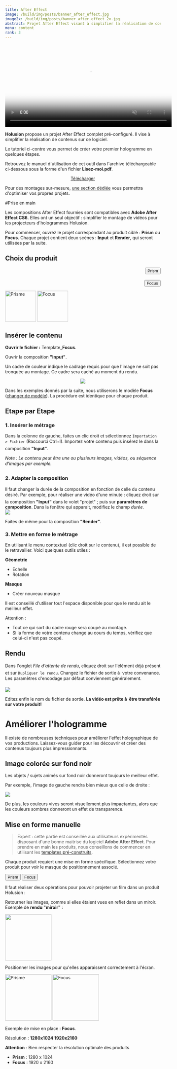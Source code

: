 ```yaml
---
title: After Effect
image: /build/img/posts/banner_after_effect.jpg
image2x: /build/img/posts/banner_after_effect_2x.jpg
abstract: Projet After Effect visant à simplifier la réalisation de contenu vidéo
menu: content
rank: 3
---
```


<style>
.product-span{
  font-weight:bold;
}
</style>
<script src="/static/js/product_switcher.js"></script>



<div class="row">
  <div class="col-md-6">
    <div align="center" class="embed-responsive embed-responsive-16by9">
      <video controls="" class="embed-responsive-item" height="270px" muted="" preload="auto" poster="/static/img/posts/after-effect/logo_large.jpg">
        <source src="/static/video/after-effect.mp4" />
        <img alt="" src="/static/img/posts/after-effect/logo_large.jpg" />
      </video>
    </div>
  </div>
  <div class="col-md-6">
    <p>
      <b>Holusion</b> propose un projet After Effect complet pré-configuré. Il vise à simplifier la réalisation de contenus sur ce logiciel.
    </p>
    <p>
      Le tutoriel ci-contre vous permet de créer votre premier hologramme en quelques étapes.
    </p>
    <p>  
      Retrouvez le manuel d'utilisation de cet outil dans l'archive téléchargeable ci-dessous sous la forme d'un fichier <b>Lisez-moi.pdf</b>.
    </p>
    <p><center><a class="button" href="/static/files/Templates_after_effect.zip">Télécharger</a></center></p>
    <p>
      Pour des montages sur-mesure, <a href="#Expert">une section dédiée</a> vous permettra d'optimiser vos propres projets.
    </p>
  </div>
</div>


#Prise en main

Les compositions After Effect fournies sont compatibles avec **Adobe After Effect CS6**. Elles ont
un seul objectif : simplifier le montage de vidéos pour les projecteurs d'hologrammes Holusion.

Pour commencer, ouvrez le projet correspondant au produit ciblé : **Prism** ou **Focus**.
Chaque projet contient deux scènes : **Input** et **Render**, qui seront utilisées par la suite.


## Choix du produit


<div class="row">
  <div class="col-lg-4 col-xs-5" style="text-align:right;padding-right:0px;">
	<p>
     <button class="btn btn-default product-button" onclick="changeProduct(this.innerHTML)" style="margin-bottom:5px;">Prism</button>
	</p>
	<p>
     <button id="btnProductDefault" class="btn btn-primary product-button" onclick="changeProduct(this.innerHTML)" >Focus</button>
	</p>
  </div>
  <div class="col-xs-5 col-lg-4">
    <img class="product-show img-responsive" height="100px" title="Prisme" src="/static/img/products/prisme.jpg"/>
    <img class="product-show img-responsive" height="100px" title="Focus" src="/static/img/products/focus.jpg"/>
  </div>
</div>

## Insérer le contenu

**Ouvrir le fichier :** Template_<span class="product-span">Focus</span>.

Ouvrir la composition  **"Input"**.

Un cadre de couleur indique le cadrage requis pour que l'image ne soit pas tronquée au montage. Ce
cadre sera caché au moment du rendu.

<center><img class="img-responsive" src="/static/img/posts/after-effect/layouts_input_compared.jpg"/></center>


Dans les exemples donnés par la suite, nous utiliserons le modèle <span class="product-span">Focus</span> ([changer de modèle](#choix-du-produit)). La procédure est
identique pour chaque produit.


## Etape par Etape

### 1. Insérer le métrage

Dans la colonne de gauche, faites un clic droit et sélectionnez ```Importation > Fichier``` (Raccourci Ctrl+I). Importez votre contenu puis
insérez le dans la composition **"Input"**.

*Note : Le contenu peut être une ou plusieurs images, vidéos, ou séquence d'images par exemple.*

### 2. Adapter la composition

<div class="row">
<div class="col-sm-6">
Il faut changer la durée de la composition en fonction de celle du contenu désiré.
Par exemple, pour réaliser une vidéo d'une minute : cliquez droit sur la composition <b>"Input"</b> dans le
volet "projet" ; puis sur <b>paramètres de composition</b>. Dans la fenêtre qui apparait, modifiez le champ <i>durée</i>.
</div>
<div class="col-md-3 col-sm-offset-1 col-sm-4 col-xs-6 col-xs-offset-3">
<img src="/static/img/posts/after-effect/settings.jpg" class="img-responsive magnify"/>
</div>
</div>

Faites de même pour la composition **"Render"**.

### 3. Mettre en forme le métrage

En utilisant le menu contextuel (clic droit sur le contenu), il est possible de le retravailler. Voici quelques
outils utiles :

<b> Géometrie </b>

* Echelle
* Rotation

<b> Masque </b>

* Créer nouveau masque

Il est conseillé d'utiliser tout l'espace disponible pour que le rendu ait le meilleur effet.

Attention :

* Tout ce qui sort du cadre rouge sera coupé au montage.
* Si la forme de votre contenu change au cours du temps, vérifiez que celui-ci n'est pas coupé.

## Rendu
Dans l'onglet *File d'attente de rendu*, cliquez droit sur l'élément déjà présent et sur ```Dupliquer le
rendu```.
Changez le fichier de sortie à  votre convenance. Les paramètres d'encodage par défaut conviennent
généralement.

<div class="row">
<div class="col-md-6 col-md-offset-3">
<img class="img-responsive magnify" src="/static/img/posts/after-effect/duplicate_render.jpg"/>
</div>
</div>


Editez enfin le nom du fichier de sortie. <b> La vidéo est prête à  être transférée sur votre produit! </b>

# Améliorer l'hologramme
Il existe de nombreuses techniques pour améliorer l'effet holographique de vos productions. Laissez-vous guider pour les découvrir et créer des contenus toujours plus impressionnants.

## Image colorée sur fond noir

Les objets / sujets animés sur fond noir donneront toujours le meilleur effet.

Par exemple, l'image de gauche rendra bien mieux que celle de droite :

<div class="row">
<div class="col-sm-6 col-sm-offset-3">
<img class="img-responsive center-block" src="/static/img/posts/after-effect/background_example.jpg"/>
</div>
</div>

De plus, les couleurs vives seront visuellement plus impactantes, alors que les couleurs sombres donneront un effet de transparence.


## Mise en forme manuelle

> Expert :
cette partie est conseillée aux utilisateurs expérimentés disposant d'une bonne maitrise du logiciel **Adobe After Effect**. Pour prendre en main les produits, nous conseillons de commencer en utilisant les [templates pré-construits](#prise-en-main).

Chaque produit requiert une mise en forme spécifique. Sélectionnez votre produit pour voir le masque de positionnement associé.

<button class="btn btn-default product-button" onclick="changeProduct(this.innerHTML)" >Prism</button>
<button class="btn btn-primary product-button" onclick="changeProduct(this.innerHTML)" >Focus</button>

Il faut réaliser deux opérations pour pouvoir projeter un film dans un produit Holusion :

<p>Retourner les images, comme si elles étaient vues en reflet dans un miroir.
Exemple de <b>rendu "miroir"</b> :

<div><img height="150px" src="/static/img/posts/after-effect/mirror.jpg" /></div>
</p>


<p>Positionner les images pour qu'elles apparaissent correctement à l'écran.
</p>

<img class="magnify product-show" height="150px" title="Prisme" src="/static/img/posts/layout/sample_prism.jpg"/>
<img class="magnify product-show" height="150px" title="Focus" src="/static/img/posts/layout/sample_focus.jpg"/>

<p>Exemple de mise en place : <span class="product-span">Focus</span>.</p>
<p>Résolution :
<strong>
<span class="product-show" title="Prisme">1280x1024</span>
<span class="product-show" title="Focus">1920x2160</span>
</strong>
</p>



**Attention** : Bien respecter la résolution optimale des produits.

- **Prism** : 1280 x 1024
- **Focus** : 1920 x 2160
